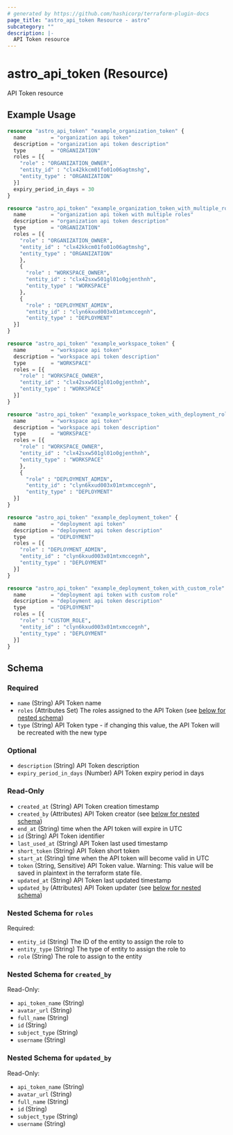 ```yaml
---
# generated by https://github.com/hashicorp/terraform-plugin-docs
page_title: "astro_api_token Resource - astro"
subcategory: ""
description: |-
  API Token resource
---
```


# astro_api_token (Resource)

API Token resource

## Example Usage

```terraform
resource "astro_api_token" "example_organization_token" {
  name        = "organization api token"
  description = "organization api token description"
  type        = "ORGANIZATION"
  roles = [{
    "role" : "ORGANIZATION_OWNER",
    "entity_id" : "clx42kkcm01fo01o06agtmshg",
    "entity_type" : "ORGANIZATION"
  }]
  expiry_period_in_days = 30
}

resource "astro_api_token" "example_organization_token_with_multiple_roles" {
  name        = "organization api token with multiple roles"
  description = "organization api token description"
  type        = "ORGANIZATION"
  roles = [{
    "role" : "ORGANIZATION_OWNER",
    "entity_id" : "clx42kkcm01fo01o06agtmshg",
    "entity_type" : "ORGANIZATION"
    },
    {
      "role" : "WORKSPACE_OWNER",
      "entity_id" : "clx42sxw501gl01o0gjenthnh",
      "entity_type" : "WORKSPACE"
    },
    {
      "role" : "DEPLOYMENT_ADMIN",
      "entity_id" : "clyn6kxud003x01mtxmccegnh",
      "entity_type" : "DEPLOYMENT"
  }]
}

resource "astro_api_token" "example_workspace_token" {
  name        = "workspace api token"
  description = "workspace api token description"
  type        = "WORKSPACE"
  roles = [{
    "role" : "WORKSPACE_OWNER",
    "entity_id" : "clx42sxw501gl01o0gjenthnh",
    "entity_type" : "WORKSPACE"
  }]
}

resource "astro_api_token" "example_workspace_token_with_deployment_role" {
  name        = "workspace api token"
  description = "workspace api token description"
  type        = "WORKSPACE"
  roles = [{
    "role" : "WORKSPACE_OWNER",
    "entity_id" : "clx42sxw501gl01o0gjenthnh",
    "entity_type" : "WORKSPACE"
    },
    {
      "role" : "DEPLOYMENT_ADMIN",
      "entity_id" : "clyn6kxud003x01mtxmccegnh",
      "entity_type" : "DEPLOYMENT"
  }]
}

resource "astro_api_token" "example_deployment_token" {
  name        = "deployment api token"
  description = "deployment api token description"
  type        = "DEPLOYMENT"
  roles = [{
    "role" : "DEPLOYMENT_ADMIN",
    "entity_id" : "clyn6kxud003x01mtxmccegnh",
    "entity_type" : "DEPLOYMENT"
  }]
}

resource "astro_api_token" "example_deployment_token_with_custom_role" {
  name        = "deployment api token with custom role"
  description = "deployment api token description"
  type        = "DEPLOYMENT"
  roles = [{
    "role" : "CUSTOM_ROLE",
    "entity_id" : "clyn6kxud003x01mtxmccegnh",
    "entity_type" : "DEPLOYMENT"
  }]
}
```

<!-- schema generated by tfplugindocs -->
## Schema

### Required

- `name` (String) API Token name
- `roles` (Attributes Set) The roles assigned to the API Token (see [below for nested schema](#nestedatt--roles))
- `type` (String) API Token type - if changing this value, the API Token will be recreated with the new type

### Optional

- `description` (String) API Token description
- `expiry_period_in_days` (Number) API Token expiry period in days

### Read-Only

- `created_at` (String) API Token creation timestamp
- `created_by` (Attributes) API Token creator (see [below for nested schema](#nestedatt--created_by))
- `end_at` (String) time when the API token will expire in UTC
- `id` (String) API Token identifier
- `last_used_at` (String) API Token last used timestamp
- `short_token` (String) API Token short token
- `start_at` (String) time when the API token will become valid in UTC
- `token` (String, Sensitive) API Token value. Warning: This value will be saved in plaintext in the terraform state file.
- `updated_at` (String) API Token last updated timestamp
- `updated_by` (Attributes) API Token updater (see [below for nested schema](#nestedatt--updated_by))

<a id="nestedatt--roles"></a>
### Nested Schema for `roles`

Required:

- `entity_id` (String) The ID of the entity to assign the role to
- `entity_type` (String) The type of entity to assign the role to
- `role` (String) The role to assign to the entity


<a id="nestedatt--created_by"></a>
### Nested Schema for `created_by`

Read-Only:

- `api_token_name` (String)
- `avatar_url` (String)
- `full_name` (String)
- `id` (String)
- `subject_type` (String)
- `username` (String)


<a id="nestedatt--updated_by"></a>
### Nested Schema for `updated_by`

Read-Only:

- `api_token_name` (String)
- `avatar_url` (String)
- `full_name` (String)
- `id` (String)
- `subject_type` (String)
- `username` (String)

